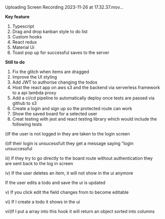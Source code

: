 


Uploading Screen Recording 2023-11-26 at 17.32.37.mov…


**Key feature**

1) Typescript
2) Drag and drop kanban style to do list
3) Custom hooks
4) React redux
5) Material Ui
6) Toast pop up for successful saves to the server

**Still to do**
1) Fix the glitch when items are dragged
2) Improve the UI styling
3) Add JWT to authorise changing the todos
4) Host the react app on aws s3 and the backend via serverless framework to a api lambda proxy
5) Add a ci/cd pipeline to automatically deploy once tests are passed via github to s3
6) Create a login and sign up so the protected route can work
7) Show the saved board for a selected user
8) Creat testing with jest and react testing library which would include the following tests
   
i)If the user is not logged in they are taken to the login screen

ii)If their login is unsucessfult they get a message saying “login unsuccessful

iii) If they try to go directly to the board route without authentication they are sent back to the log in screen

iv) If the user deletes an item, it will not show in the ui anymore

If the user edits a todo and save the ui is updated 

v) If you click edit the field changes from to become editable

vi) If I create a todo it shows in the ui

vii)If I put a array into this hook it will return an object sorted into columns






